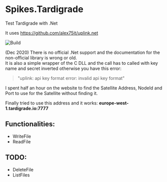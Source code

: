 # Spikes.Tardigrade

Test Tardigrade with .Net

It uses https://github.com/alex75it/uplink.net

![Build](https://github.com/alex75it/Spikes.Tardigrade/workflows/Build/badge.svg)

(Dec 2020) There is no official .Net support and the documentation for the non-official library is wrong or old.  
It is also a simple wrapper of the C DLL and the call has to called with key name and secret inverted otherwise you have this error:
> "uplink: api key format error: invalid api key format"

I spent half an hour on the website to find the Satellite Address, NodeId and Port to use for the Satellite without finding it.  
  
Finally tried to use this address and it works: **europe-west-1.tardigrade.io:7777**


## Functionalities:
- WriteFile
- ReadFile



## TODO:
  - DeleteFile
  - ListFiles